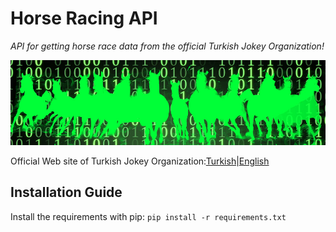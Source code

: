 # Horse Racing API
*API for getting horse race data from the official Turkish Jokey Organization!*

![alt text][banner]

Official Web site of Turkish Jokey Organization:[Turkish](http://www.tjk.org/)|[English](http://www.tjk.org/EN/YarisSever/YarisSever/Index)

## Installation Guide
Install the requirements with pip:
`pip install -r requirements.txt`

[banner]: github/banner.jpg "Horse Racing API banner"